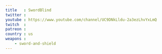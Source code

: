 ```yaml
---
title   : SwordBlind
twitter : 
youtube : https://www.youtube.com/channel/UC9DNkLldu-2a3ezLhvYxLmQ
twitch  : 
patreon : 
country : us
weapons :
    - sword-and-shield
---
```


